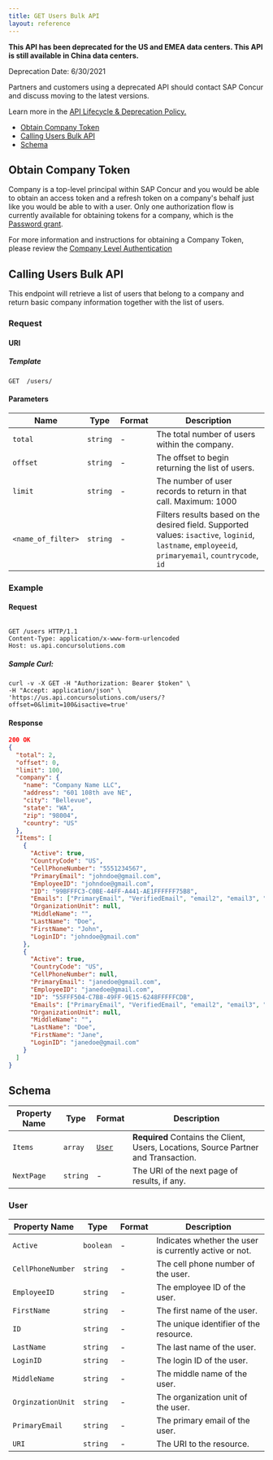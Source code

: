 ```yaml
---
title: GET Users Bulk API
layout: reference
---
```


<div class="alert alert-danger">
  <p><strong>This API has been deprecated for the US and EMEA data centers. This API is still available in China data centers.</strong></p>
  <p>Deprecation Date: 6/30/2021</p>
  <p>Partners and customers using a deprecated API should contact SAP Concur and discuss moving to the latest versions.</p>
  <p>Learn more in the <a href="/tools-support/deprecation-policy.html">API Lifecycle & Deprecation Policy.</a></p>
</div>

* [Obtain Company Token](#company)
* [Calling Users Bulk API](#usersbulk)
* [Schema](#schema)

## <a name="company"></a>Obtain Company Token

Company is a top-level principal within SAP Concur and you would be able to obtain an access token and a refresh token on a company's behalf just like you would be able to with a user. Only one authorization flow is currently available for obtaining tokens for a company, which is the [Password grant](/api-reference/authentication/apidoc.html#password_grant).

For more information and instructions for obtaining a Company Token, please review the [Company Level Authentication](/https://developer.concur.com/api-reference/authentication/company-auth.html)

## <a name="usersbulk"></a>Calling Users Bulk API

This endpoint will retrieve a list of users that belong to a company and return basic company information together with the list of users.

### Request

#### URI

##### Template

```http
GET  /users/
```

#### Parameters

Name | Type | Format | Description
-----|------| ------ | -----------
`total`|`string` | - |The total number of users within the company.
`offset`|`string` | - |The offset to begin returning the list of users.
`limit`|`string` | - |The number of user records to return in that call. Maximum: 1000
`<name_of_filter>`|`string` | - |Filters results based on the desired field. Supported values: `isactive`, `loginid`, `lastname`, `employeeid`, `primaryemail`, `countrycode`, `id`

### Example

#### Request

```http

GET /users HTTP/1.1
Content-Type: application/x-www-form-urlencoded
Host: us.api.concursolutions.com

```

##### Sample Curl:

```shell
curl -v -X GET -H "Authorization: Bearer $token" \
-H "Accept: application/json" \
'https://us.api.concursolutions.com/users/?offset=0&limit=100&isactive=true'
```

#### Response

```json
200 OK
{
  "total": 2,
  "offset": 0,
  "limit": 100,
  "company": {
    "name": "Company Name LLC",
    "address": "601 108th ave NE",
    "city": "Bellevue",
    "state": "WA",
    "zip": "98004",
    "country": "US"
  },
  "Items": [
    {
      "Active": true,
      "CountryCode": "US",
      "CellPhoneNumber": "5551234567",
      "PrimaryEmail": "johndoe@gmail.com",
      "EmployeeID": "johndoe@gmail.com",
      "ID": "99BFFFC3-C0BE-44FF-A441-AE1FFFFFF75B8",
      "Emails": ["PrimaryEmail", "VerifiedEmail", "email2", "email3", "email4", "email5"],
      "OrganizationUnit": null,
      "MiddleName": "",
      "LastName": "Doe",
      "FirstName": "John",
      "LoginID": "johndoe@gmail.com"
    },
    {
      "Active": true,
      "CountryCode": "US",
      "CellPhoneNumber": null,
      "PrimaryEmail": "janedoe@gmail.com",
      "EmployeeID": "janedoe@gmail.com",
      "ID": "55FFF504-C7B8-49FF-9E15-6248FFFFFCDB",
      "Emails": ["PrimaryEmail", "VerifiedEmail", "email2", "email3", "email4", "email5"],
      "OrganizationUnit": null,
      "MiddleName": "",
      "LastName": "Doe",
      "FirstName": "Jane",
      "LoginID": "janedoe@gmail.com"
    }
  ]
}
```

## <a name="schema"></a>Schema

Property Name|Type|Format|Description
---|---|---|---
`Items`|`array`|[`User`](#user)	|**Required** Contains the Client, Users, Locations, Source Partner and Transaction.
`NextPage`|`string`|-|The URI of the next page of results, if any.

### <a name="user"></a>User

Property Name|Type|Format|Description
---|---|---|---
`Active`|`boolean`|-|Indicates whether the user is currently active or not.
`CellPhoneNumber`|`string`|-|The cell phone number of the user.
`EmployeeID`|`string`|-|The employee ID of the user.
`FirstName`|`string`|-|The first name of the user.
`ID`|`string`|-|The unique identifier of the resource.
`LastName`|`string`|-|The last name of the user.
`LoginID`|`string`|-|The login ID of the user.
`MiddleName`|`string`|-|The middle name of the user.
`OrginzationUnit`|`string`|-|The organization unit of the user.
`PrimaryEmail`|`string`|-|The primary email of the user.
`URI`|`string`|-|The URI to the resource.
